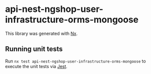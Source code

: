 # api-nest-ngshop-user-infrastructure-orms-mongoose

This library was generated with [Nx](https://nx.dev).

## Running unit tests

Run `nx test api-nest-ngshop-user-infrastructure-orms-mongoose` to execute the unit tests via [Jest](https://jestjs.io).

